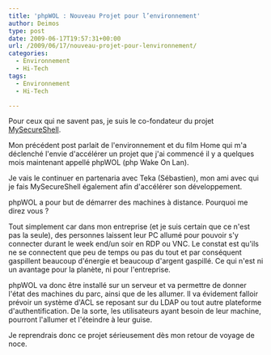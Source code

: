 ```yaml
---
title: 'phpWOL : Nouveau Projet pour l’environnement'
author: Deimos
type: post
date: 2009-06-17T19:57:31+00:00
url: /2009/06/17/nouveau-projet-pour-lenvironnement/
categories:
  - Environnement
  - Hi-Tech
tags:
  - Environnement
  - Hi-Tech

---
```


Pour ceux qui ne savent pas, je suis le co-fondateur du projet [MySecureShell][1].

Mon précédent post parlait de l'environnement et du film Home qui m'a déclenché l'envie d'accélérer un projet que j'ai commencé il y a quelques mois maintenant appellé phpWOL (php Wake On Lan).

Je vais le continuer en partenaria avec Teka (Sébastien), mon ami avec qui je fais MySecureShell également afin d'accélérer son développement.

phpWOL a pour but de démarrer des machines à distance. Pourquoi me direz vous ?
  
Tout simplement car dans mon entreprise (et je suis certain que ce n'est pas la seule), des personnes laissent leur PC allumé pour pouvoir s'y connecter durant le week end/un soir en RDP ou VNC. Le constat est qu'ils ne se connectent que peu de temps ou pas du tout et par conséquent gaspillent beaucoup d'énergie et beaucoup d'argent gaspillé. Ce qui n'est ni un avantage pour la planète, ni pour l'entreprise.

phpWOL va donc être installé sur un serveur et va permettre de donner l'état des machines du parc, ainsi que de les allumer. Il va évidement falloir prévoir un système d'ACL se reposant sur du LDAP ou tout autre plateforme d'authentification. De la sorte, les utilisateurs ayant besoin de leur machine, pourront l'allumer et l'éteindre à leur guise.

Je reprendrais donc ce projet sérieusement dès mon retour de voyage de noce.

 [1]: http://mysecureshell.sourceforge.net
